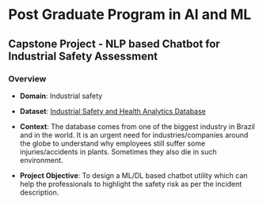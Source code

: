 # Post Graduate Program in AI and ML

## Capstone Project - NLP based Chatbot for Industrial Safety Assessment

### Overview
* **Domain**: Industrial safety

* **Dataset**: <a href='https://www.kaggle.com/datasets/ihmstefanini/industrial-safety-and-health-analytics-database'>Industrial Safety and Health Analytics Database</a>

* **Context**: The database comes from one of the biggest industry in Brazil and in the world. It is an urgent need for industries/companies around the globe to understand why employees still suffer some injuries/accidents in plants. Sometimes they also die in such environment.

* **Project Objective**: To design a ML/DL based chatbot utility which can help the professionals to highlight the safety risk as per the incident description.